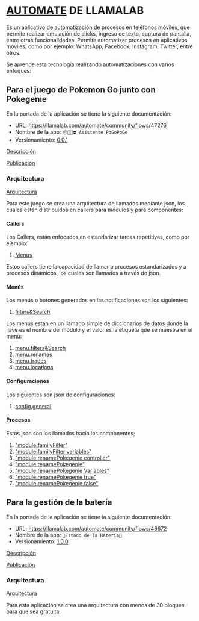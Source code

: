 # [AUTOMATE](https://llamalab.com/) DE LLAMALAB

Es un aplicativo de automatización de procesos en teléfonos móviles, que permite realizar emulación de clicks, ingreso de texto, captura de pantalla, entre otras funcionalidades. Permite automatizar procesos en aplicativos móviles, como por ejemplo: WhatsApp, Facebook, Instagram, Twitter, entre otros.

Se aprende esta tecnología realizando automatizaciones con varios enfoques:

## Para el juego de Pokemon Go junto con Pokegenie

En la portada de la aplicación se tiene la siguiente documentación:

- URL: <https://llamalab.com/automate/community/flows/47276>
- Nombre de la app: `📦🐣🐢⛔ Asistente PoGoPoGe`
- Versionamiento: [0.0.1](../assets/flows/📦🐣🐢⛔%20Asistente%20PoGoPoGe.flo)

[Descripción](../assets/hardSkills/PoGoPoGe/markdown/AsistentePoGoPoGe.md ":include :type=iframe :height=100% :width=300px :scrolling=auto")

[Publicación](https://llamalab.com/automate/community/flows/47276 ":include :type=iframe :height=100% :width=300px :scrolling=auto")

### Arquitectura

[Arquitectura](../assets/hardSkills/PoGoPoGe/pdf/📦🐣🐢⛔%20Asistente%20PoGoPoGe.pdf ":include :type=iframe :height=100% :width=300px :scrolling=auto")

Para este juego se crea una arquitectura de llamados mediante json, los cuales están distribuidos en callers para módulos y para componentes:

#### Callers

Los Callers, están enfocados en estandarizar tareas repetitivas, como por ejemplo:

1. [Menus](../assets/hardSkills/PoGoPoGe/json/menus.json)

Estos callers tiene la capacidad de llamar a procesos estandarizados y a procesos dinámicos, los cuales son llamados a través de json.

#### Menús

Los menús o botones generados en las notificaciones son los siguientes:

1. [filters&Search](../assets/hardSkills/PoGoPoGe/json/filters&Search.json)

Los menús están en un llamado simple de diccionarios de datos donde la llave es el nombre del módulo y el valor es la etiqueta que se muestra en el menú:

1. [menu.filters&Search](../assets/hardSkills/PoGoPoGe/json/menu.filters&Search.json)
2. [menu.renames](../assets/hardSkills/PoGoPoGe/json/menu.renames.json)
3. [menu.trades](../assets/hardSkills/PoGoPoGe/json/menu.trades.json)
4. [menu.locations](../assets/hardSkills/PoGoPoGe/json/menu.locations.json)

#### Configuraciones

Los siguientes son json de configuraciones:

1. [config.general](../assets/hardSkills/PoGoPoGe/json/config.json)

#### Procesos

Estos json son los llamados hacia los componentes;

1. ["module.familyFilter"](..assets/hardSkills/PoGoPoGe/json/module.familyFilter.json)
2. ["module.familyFilter variables"](..assets/hardSkills/PoGoPoGe/json/module.familyFilterVariables.json)
3. ["module.renamePokegenie controller"](..assets/hardSkills/PoGoPoGe/json/module.renamePokegenieController.json)
4. ["module.renamePokegenie"](..assets/hardSkills/PoGoPoGe/json/module.renamePokegenie.json)
5. ["module.renamePokegenie Variables"](..assets/hardSkills/PoGoPoGe/json/module.renamePokegenieVariables.json)
6. ["module.renamePokegenie true"](..assets/hardSkills/PoGoPoGe/json/module.renamePokegenieTrue.json)
7. ["module.renamePokegenie false"](..assets/hardSkills/PoGoPoGe/json/module.renamePokegenieFalse.json)

## Para la gestión de la batería

En la portada de la aplicación se tiene la siguiente documentación:

- URL: <https://llamalab.com/automate/community/flows/46672>
- Nombre de la app: `🔋Estado de la Batería🪫`
- Versionamiento: [1.0.0](../assets/flows/📦🐣🐢⛔%20Asistente%20PoGoPoGe.flo)

[Descripción](../assets/hardSkills/Battery/markdown/EstadoDeLaBatería.md ":include :type=iframe :height=100% :width=300px :scrolling=auto")

[Publicación](https://llamalab.com/automate/community/flows/46672 ":include :type=iframe :height=100% :width=300px :scrolling=auto")

### Arquitectura

[Arquitectura](../assets/hardSkills/Battery/pdf/🔋Estado%20de%20la%20Batería🪫.pdf ":include :type=iframe :height=100% :width=300px :scrolling=auto")

Para esta aplicación se crea una arquitectura con menos de 30 bloques para que sea gratuita.

